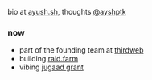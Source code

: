 bio at [ayush.sh](https://ayush.sh), thoughts [@ayshptk](https://twitter.com/ayshptk)

### now
- part of the founding team at [thirdweb](https://thirdweb.com)
- building [raid.farm](https://raiddotfarm)
- vibing [jugaad grant](https://jugaadgrant.xyz)

